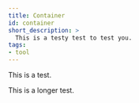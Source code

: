 ```yaml
---
title: Container
id: container
short_description: >
  This is a testy test to test you.
tags:
- tool
---
```

This is a test. 

<!--more-->

This is a longer test.
